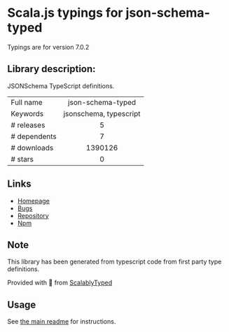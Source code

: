 
# Scala.js typings for json-schema-typed

Typings are for version 7.0.2

## Library description:
JSONSchema TypeScript definitions.

|                    |                 |
| ------------------ | :-------------: |
| Full name          | json-schema-typed |
| Keywords           | jsonschema, typescript |
| # releases         | 5 |
| # dependents       | 7 |
| # downloads        | 1390126 |
| # stars            | 0 |

## Links
- [Homepage](https://github.com/typeslick/json-schema-typed)
- [Bugs](https://github.com/typeslick/json-schema-typed/issues)
- [Repository](https://github.com/typeslick/json-schema-typed)
- [Npm](https://www.npmjs.com/package/json-schema-typed)
    


## Note
This library has been generated from typescript code from first party type definitions.

Provided with :purple_heart: from [ScalablyTyped](https://github.com/oyvindberg/ScalablyTyped)

## Usage
See [the main readme](../../readme.md) for instructions.


